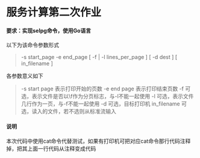 # 服务计算第二次作业

#### 要求：实现selpg命令，使用Go语言

以下为该命令参数形式
> -s start_page -e end_page [ -f | -l lines_per_page ] [ -d dest ] [ in_filename ]

各参数意义如下
>-s start page 表示打印开始的页数
-e end page 表示打印结束页数
-f 可选，表示文件是否以\f作为分页标志，与-l不能一起使用
-l 可选，表示文件几行作为一页，与-f不能一起使用
-d 可选，目标打印机
in_filename 可选，读入的文件，若不选则从标准流输入

#### 说明
本次代码中使用cat命令代替测试，如果有打印机可把对应cat命令那行代码注释掉，把其上面一行代码从注释变成代码
